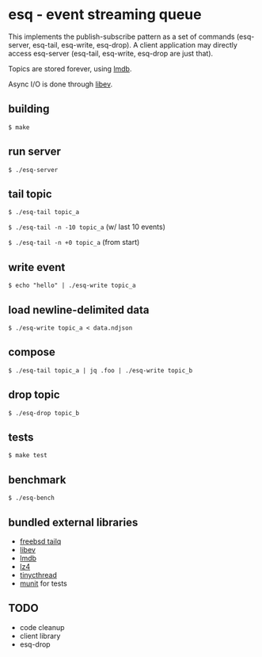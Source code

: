 # esq - event streaming queue
This implements the publish-subscribe pattern as a set of commands (esq-server, esq-tail, esq-write, esq-drop). A client application may directly access esq-server (esq-tail, esq-write, esq-drop are just that).

Topics are stored forever, using [lmdb](https://symas.com/lmdb/).

Async I/O is done through [libev](http://software.schmorp.de/pkg/libev.html).

## building
`$ make`

## run server
`$ ./esq-server`

## tail topic
`$ ./esq-tail topic_a`

`$ ./esq-tail -n -10 topic_a` (w/ last 10 events)

`$ ./esq-tail -n +0 topic_a` (from start)

## write event
`$ echo "hello" | ./esq-write topic_a`

## load newline-delimited data
`$ ./esq-write topic_a < data.ndjson`

## compose
`$ ./esq-tail topic_a | jq .foo | ./esq-write topic_b`

## drop topic
`$ ./esq-drop topic_b`

## tests
`$ make test`

## benchmark
`$ ./esq-bench`

## bundled external libraries
* [freebsd tailq](https://github.com/freebsd/freebsd-src/blob/master/contrib/sendmail/include/sm/tailq.h)
* [libev](http://software.schmorp.de/pkg/libev.html)
* [lmdb](https://symas.com/lmdb/)
* [lz4](http://lz4.github.io/lz4/)
* [tinycthread](https://github.com/tinycthread/tinycthread)
* [munit](https://github.com/nemequ/munit) for tests

## TODO
* code cleanup
* client library
* esq-drop

